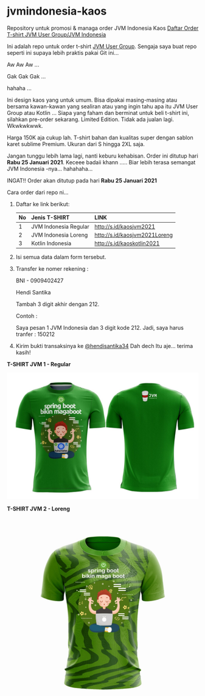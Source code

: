 # jvmindonesia-kaos
Repository untuk promosi &amp; managa order JVM Indonesia Kaos
[Daftar Order T-shirt JVM User Group/JVM Indonesia](http://s.id/kaosjvm)



Ini adalah repo untuk order t-shirt [JVM User Group](t.me/JVMUserGroup). Sengaja saya buat repo seperti ini supaya lebih praktis pakai Git ini... 

Aw Aw Aw ... 

Gak Gak Gak ...

hahaha ...

Ini design kaos yang untuk umum. Bisa dipakai masing-masing atau bersama kawan-kawan yang sealiran atau yang ingin tahu apa itu JVM User Group atau Kotlin ... Siapa yang faham dan berminat untuk beli t-shirt ini, silahkan pre-order sekarang. Limited Edition. Tidak ada jualan lagi. Wkwkwkwwk.

Harga 150K aja cukup lah. T-shirt bahan dan kualitas super dengan sablon karet sublime Premium. Ukuran dari S hingga 2XL saja.

Jangan tunggu lebih lama lagi, nanti keburu kehabisan. Order ini ditutup hari **Rabu 25 Januari 2021**. Keceee badaii khann ..... Biar lebih terasa semangat JVM Indonesia -nya... hahahaha...

INGAT!! Order akan ditutup pada hari **Rabu 25 Januari 2021**

Cara order dari repo ni...

1. Daftar ke link berikut:
	
	|No|Jenis T-SHIRT|LINK|
	|---|---|---|
	|1| JVM Indonesia Regular |http://s.id/kaosjvm2021|
	|2| JVM Indonesia Loreng |http://s.id/kaosjvm2021Loreng|
	|3| Kotlin Indonesia |http://s.id/kaoskotlin2021|
	
2. Isi semua data dalam form tersebut.
3. Transfer ke nomer rekening :
	
	BNI - 0909402427	
	
	Hendi Santika
	
	Tambah 3 digit akhir dengan 212.
	
	Contoh : 
	
	Saya pesan 1 JVM Indonesia dan 3 digit kode 212.
	Jadi, saya harus tranfer : 150212
6. Kirim bukti transaksinya ke [@hendisantika34](t.me/hendisantika34)
Dah dech Itu aje... terima kasih!

**T-SHIRT JVM 1 - Regular**

![Kaos JVM](springboot.jpg)


**T-SHIRT JVM 2 - Loreng**

![Kaos JVM](JVM2.jpeg)
